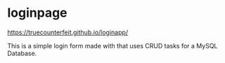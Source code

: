 # loginpage

https://truecounterfeit.github.io/loginapp/


This is a simple login form made with that uses CRUD tasks for a MySQL Database.
